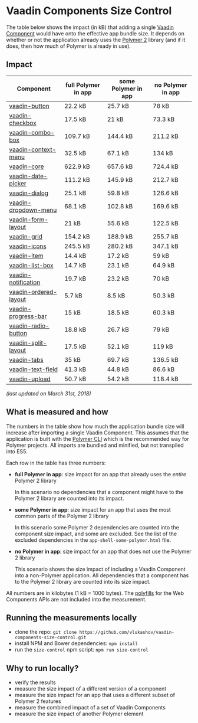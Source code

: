 # Vaadin Components Size Control

The table below shows the impact (in kB) that adding a single [Vaadin Component](https://vaadin.com/components) would have onto the effective app bundle size. It depends on whether or not the application already uses the [Polymer 2](https://www.polymer-project.org/) library (and if it does, then how much of Polymer is already in use).


## Impact

| Component                   | full Polymer in app | some Polymer in app | no Polymer in app |
| --------------------------- | ------------------- | ------------------- | ----------------- |
| [vaadin-button][01]         | 22.2 kB             | 25.7 kB             | 78 kB             |
| [vaadin-checkbox][02]       | 17.5 kB             | 21 kB               | 73.3 kB           |
| [vaadin-combo-box][03]      | 109.7 kB            | 144.4 kB            | 211.2 kB          |
| [vaadin-context-menu][04]   | 32.5 kB             | 67.1 kB             | 134 kB            |
| [vaadin-core][05]           | 622.9 kB            | 657.6 kB            | 724.4 kB          |
| [vaadin-date-picker][06]    | 111.2 kB            | 145.9 kB            | 212.7 kB          |
| [vaadin-dialog][07]         | 25.1 kB             | 59.8 kB             | 126.6 kB          |
| [vaadin-dropdown-menu][08]  | 68.1 kB             | 102.8 kB            | 169.6 kB          |
| [vaadin-form-layout][09]    | 21 kB               | 55.6 kB             | 122.5 kB          |
| [vaadin-grid][10]           | 154.2 kB            | 188.9 kB            | 255.7 kB          |
| [vaadin-icons][11]          | 245.5 kB            | 280.2 kB            | 347.1 kB          |
| [vaadin-item][12]           | 14.4 kB             | 17.2 kB             | 59 kB             |
| [vaadin-list-box][13]       | 14.7 kB             | 23.1 kB             | 64.9 kB           |
| [vaadin-notification][14]   | 19.7 kB             | 23.2 kB             | 70 kB             |
| [vaadin-ordered-layout][15] | 5.7 kB              | 8.5 kB              | 50.3 kB           |
| [vaadin-progress-bar][16]   | 15 kB               | 18.5 kB             | 60.3 kB           |
| [vaadin-radio-button][17]   | 18.8 kB             | 26.7 kB             | 79 kB             |
| [vaadin-split-layout][18]   | 17.5 kB             | 52.1 kB             | 119 kB            |
| [vaadin-tabs][19]           | 35 kB               | 69.7 kB             | 136.5 kB          |
| [vaadin-text-field][20]     | 41.3 kB             | 44.8 kB             | 86.6 kB           |
| [vaadin-upload][21]         | 50.7 kB             | 54.2 kB             | 118.4 kB          |

[01]: https://github.com/vaadin/vaadin-button (see the <vaadin-button> repo on GitHub)
[02]: https://github.com/vaadin/vaadin-checkbox (see the <vaadin-checkbox> repo on GitHub)
[03]: https://github.com/vaadin/vaadin-combo-box (see the <vaadin-combo-box> repo on GitHub)
[04]: https://github.com/vaadin/vaadin-context-menu (see the <vaadin-context-menu> repo on GitHub)
[05]: https://github.com/vaadin/vaadin-core (see the <vaadin-core> repo on GitHub)
[06]: https://github.com/vaadin/vaadin-date-picker (see the <vaadin-date-picker> repo on GitHub)
[07]: https://github.com/vaadin/vaadin-dialog (see the <vaadin-dialog> repo on GitHub)
[08]: https://github.com/vaadin/vaadin-dropdown-menu (see the <vaadin-dropdown-menu> repo on GitHub)
[09]: https://github.com/vaadin/vaadin-form-layout (see the <vaadin-form-layout> repo on GitHub)
[10]: https://github.com/vaadin/vaadin-grid (see the <vaadin-grid> repo on GitHub)
[11]: https://github.com/vaadin/vaadin-icons (see the <vaadin-icons> repo on GitHub)
[12]: https://github.com/vaadin/vaadin-item (see the <vaadin-item> repo on GitHub)
[13]: https://github.com/vaadin/vaadin-list-box (see the <vaadin-list-box> repo on GitHub)
[14]: https://github.com/vaadin/vaadin-notification (see the <vaadin-notification> repo on GitHub)
[15]: https://github.com/vaadin/vaadin-ordered-layout (see the <vaadin-ordered-layout> repo on GitHub)
[16]: https://github.com/vaadin/vaadin-progress-bar (see the <vaadin-progress-bar> repo on GitHub)
[17]: https://github.com/vaadin/vaadin-radio-button (see the <vaadin-radio-button> repo on GitHub)
[18]: https://github.com/vaadin/vaadin-split-layout (see the <vaadin-split-layout> repo on GitHub)
[19]: https://github.com/vaadin/vaadin-tabs (see the <vaadin-tabs> repo on GitHub)
[20]: https://github.com/vaadin/vaadin-text-field (see the <vaadin-text-field> repo on GitHub)
[21]: https://github.com/vaadin/vaadin-upload (see the <vaadin-upload> repo on GitHub)

_(last updated on March 31st, 2018)_


## What is measured and how

The numbers in the table show how much the application bundle size will increase after importing a single Vaadin Component. This assumes that the application is built with the [Polymer CLI](https://www.polymer-project.org/2.0/docs/tools/polymer-cli) which is the recommended way for Polymer projects. All imports are bundled and minified, but not transpiled into ES5.

Each row in the table has three numbers:
 - **full Polymer in app**: size impact for an app that already uses the _entire_ Polymer 2 library

    In this scenario no dependencies that a component might have to the Polymer 2 library are counted into its impact.

 - **some Polymer in app**: size impact for an app that uses the most common parts of the Polymer 2 library

    In this scenario some Polymer 2 dependencies are counted into the component size impact, and some are excluded. See the list of the excluded dependencies in the `app-shell-some-polymer.html` file.

 - **no Polymer in app**: size impact for an app that does not use the Polymer 2 library

    This scenario shows the size impact of including a Vaadin Component into a non-Polymer application. All dependencies that a component has to the Polymer 2 library are counted into its size impact.


All numbers are in kilobytes (1 kB = 1000 bytes). The [polyfills](https://github.com/webcomponents/webcomponentsjs) for the Web Components APIs are not included into the measurement.


## Running the measurements locally

 - clone the repo: `git clone https://github.com/vlukashov/vaadin-components-size-control.git`
 - install NPM and Bower dependencies: `npm install`
 - run the `size-control` npm script: `npm run size-control`


## Why to run locally?

 - verify the results
 - measure the size impact of a different version of a component
 - measure the size impact for an app that uses a different subset of Polymer 2 features
 - measure the combined impact of a set of Vaadin Components
 - measure the size impact of another Polymer element
